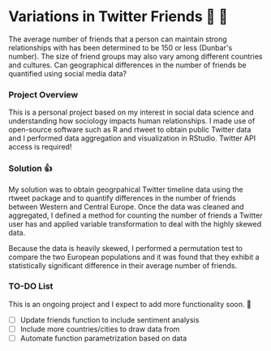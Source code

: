 # Variations in Twitter Friends :baby_chick: :baby_chick:

The average number of friends that a person can maintain strong relationships with has been determined to be 150 or less (Dunbar's number). The size of friend groups may also vary among different countries and cultures. Can geographical differences in the number of friends be quantified using social media data?

### Project Overview

This is a personal project based on my interest in social data science and understanding how sociology impacts human relationships. I made use of open-source software such as R and rtweet to obtain public Twitter data and I performed data aggregation and visualization in RStudio. Twitter API access is required!

### Solution :thumbsup:

My solution was to obtain geogrpahical Twitter timeline data using the rtweet package and to quantify differences in the number of friends between Western and Central Europe. Once the data was cleaned and aggregated, I defined a method for counting the number of friends a Twitter user has and applied variable transformation to deal with the highly skewed data.

Because the data is heavily skewed, I performed a permutation test to compare the two European populations and it was found that they exhibit a statistically significant difference in their average number of friends.

### TO-DO List

This is an ongoing project and I expect to add more functionality soon. :hatching_chick:

- [ ] Update friends function to include sentiment analysis
- [ ] Include more countries/cities to draw data from
- [ ] Automate function parametrization based on data
